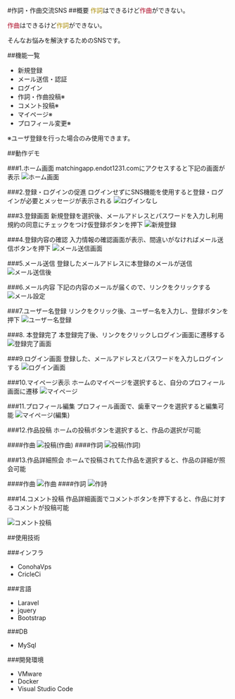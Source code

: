 #作詞・作曲交流SNS
##概要
<span style="color: #AB8C00; ">作詞</span>はできるけど<span style="color: #AB001F; ">作曲</span>ができない。

<span style="color: #AB001F; ">作曲</span>はできるけど<span style="color: #AB8C00; ">作詞</span>ができない。

そんなお悩みを解決するためのSNSです。

##機能一覧

- 新規登録
- メール送信・認証
- ログイン
- 作詞・作曲投稿※
- コメント投稿※
- マイページ※
- プロフィール変更※

※ユーザ登録を行った場合のみ使用できます。

##動作デモ

###1.ホーム画面
  <a herf="https://matchingapp.endot1231.com">matchingapp.endot1231.com</a>にアクセスすると下記の画面が表示
![ホーム画面](https://user-images.githubusercontent.com/61013390/80949201-80470800-8e2e-11ea-87ae-02737432d3f3.PNG)

###2.登録・ログインの促進
ログインせずにSNS機能を使用すると登録・ログインが必要とメッセージが表示される
![ログインなし](https://user-images.githubusercontent.com/61013390/80949387-e764bc80-8e2e-11ea-9958-b62512a5d888.PNG)

###3.登録画面
新規登録を選択後、メールアドレスとパスワードを入力し利用規約の同意にチェックをつけ仮登録ボタンを押下
![新規登録](https://user-images.githubusercontent.com/61013390/80962860-cd37d800-8e48-11ea-8e63-8283219e2f6a.PNG)

###4.登録内容の確認
入力情報の確認画面が表示、間違いがなければメール送信ボタンを押下
![メール送信画面](https://user-images.githubusercontent.com/61013390/80962782-a8436500-8e48-11ea-8207-ca4cd1fdf938.PNG)

###5.メール送信
登録したメールアドレスに本登録のメールが送信
![メール送信後](https://user-images.githubusercontent.com/61013390/80963110-48998980-8e49-11ea-94d4-4a54a1edb3d1.PNG)

###6.メール内容
下記の内容のメールが届くので、リンクをクリックする
![メール設定](https://user-images.githubusercontent.com/61013390/80949318-c7cd9400-8e2e-11ea-886d-7615a476ed0a.PNG)

###7.ユーザー名登録
リンクをクリック後、ユーザー名を入力し、登録ボタンを押下
![ユーザー名登録](https://user-images.githubusercontent.com/61013390/80962845-c4df9d00-8e48-11ea-80b5-ff3a772a1d79.PNG)

###8. 本登録完了
本登録完了後、リンクをクリックしログイン画面に遷移する
![登録完了画面](https://user-images.githubusercontent.com/61013390/80949540-298dfe00-8e2f-11ea-91bd-8ed1e215ba63.PNG)

###9.ログイン画面
登録した、メールアドレスとパスワードを入力しログインする
![ログイン画面](https://user-images.githubusercontent.com/61013390/80949410-f2b7e800-8e2e-11ea-88b0-d8d6c8bb4e97.PNG)

###10.マイページ表示
ホームのマイページを選択すると、自分のプロフィール画面に遷移
![マイページ](https://user-images.githubusercontent.com/61013390/80949294-b84e4b00-8e2e-11ea-9d37-cecb59740942.PNG)

###11.プロフィール編集
プロフィール画面で、歯車マークを選択すると編集可能
![マイページ(編集)](https://user-images.githubusercontent.com/61013390/80949277-ac628900-8e2e-11ea-94c8-8e90e7f72287.PNG)

###12.作品投稿
ホームの投稿ボタンを選択すると、作品の選択が可能

####作曲
![投稿(作曲)](https://user-images.githubusercontent.com/61013390/80949556-301c7580-8e2f-11ea-92a3-54885f02362a.PNG)
####作詞
![投稿(作詞)](https://user-images.githubusercontent.com/61013390/80949472-12e7a700-8e2f-11ea-9347-647c64343417.PNG)

###13.作品詳細照会
ホームで投稿されてた作品を選択すると、作品の詳細が照会可能

####作曲
![作曲](https://user-images.githubusercontent.com/61013390/80949425-f8adc900-8e2e-11ea-981c-5960df2a7e42.PNG)
####作詞
![作詩](https://user-images.githubusercontent.com/61013390/80949494-1aa74b80-8e2f-11ea-882d-3c2942a9b073.PNG)

###14.コメント投稿
作品詳細画面でコメントボタンを押下すると、作品に対するコメントが投稿可能

![コメント投稿](https://user-images.githubusercontent.com/61013390/80964233-72ec4680-8e4b-11ea-9823-b6045c47c731.PNG)

##使用技術

###インフラ
- ConohaVps
- CricleCi

###言語
- Laravel
- jquery
- Bootstrap

###DB
- MySql

###開発環境
- VMware
- Docker
- Visual Studio Code